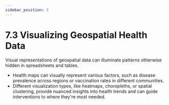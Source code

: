 ```yaml
---
sidebar_position: 3
---
```


# 7.3 Visualizing Geospatial Health Data

Visual representations of geospatial data can illuminate patterns otherwise hidden in spreadsheets and tables.

- Health maps can visually represent various factors, such as disease prevalence across regions or vaccination rates in different communities.
- Different visualization types, like heatmaps, choropleths, or spatial clustering, provide nuanced insights into health trends and can guide interventions to where they're most needed.
